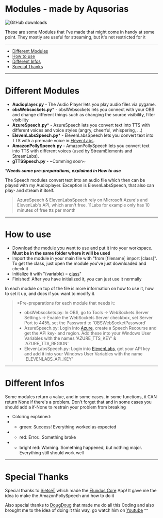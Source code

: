 # Modules - made by Aqusorias

![GitHub downloads](https://img.shields.io/github/downloads/Aqusorias/Coding-Utils/total?style=flat-square)

These are some Modules that I've made that might come in handy at some point. They mostly are useful for streaming, but it's not restricted for it

---

- [Different Modules](https://github.com/Aqusorias/Coding-Utils#different-modules)
- [How to use](https://github.com/Aqusorias/Coding-Utils#how-to-use)
- [Different Infos](https://github.com/Aqusorias/Coding-Utils#different-infos)
- [Special Thanks](https://github.com/Aqusorias/Coding-Utils#special-thanks)

---

# Different Modules
- **Audioplayer.py** - The Audio Player lets you play audio files via pygame.
- **obsWebsockets.py*** - obsWebsockets lets you connect with your OBS and change different things such as changing the source visibility, filter visibility
- **AzureSpeech.py*** - AzureSpeech lets you convert text into TTS with different voices and voice styles (angry, cheerful, whispering, ...)
- **ElevenLabsSpeech.py*** - ElevenLabsSpeech lets you convert text into TTS with a premade voice in [ElevenLabs](https://elevenlabs.io).
- **AmazonPollySpeech.py** - AmazonPollySpeech lets you convert text into TTS with different voices (used by StreamElements and StreamLabs).
- **gTTSSpeech.py** - ~Comming soon~

****Needs some pre-preparations, explained in How to use*** 

The Speech modules convert text into an audio file which then can be played with my Audioplayer. Exception is ElevenLabsSpeech, that also can play- and stream it itself.

> AzureSpeech & ElevenLabsSpeech rely on Microsoft Azure's and ElevenLab's API, which aren't free. 11Labs for example only has 10 minutes of free tts per month


---

# How to use
- Download the module you want to use and put it into your workspace. **Must be in the same folder where it will be used**
- Import the module in your main file with "from [filename] import [class]". To get the class, just open the module you've just downloaded and check it
- Initialize it with "(variable) = [class]()"
- Finished! After you have initialized it, you can just use it normally

In each module on top of the file is more information on how to use it, how to set it up, and docs if you want to modify it.

> *Pre-preparations for each module that needs it:
> - obsWebsockets.py: In OBS, go to Tools -> WebSockets Server Settings -> Enable the WebSockets Server checkbox, set Server Port to 4455, set the Password to 'OBSWebSocketPassword'
> - AzureSpeech.py: Login into [Azure](https://azure.microsoft.com/en-us/products/ai-services/ai-speech), create a Speech Recourse and get the API key- and region. Add these into your Windows User Variables with the names 'AZURE_TTS_KEY' & 'AZURE_TTS_REGION'
> - ElevenLabsSpeech.py: Login into [ElevenLabs](https://elevenlabs.io), get your API key and add it into your Windows User Variables with the name 'ELEVENLABS_API_KEY'

---

# Different Infos

Some modules return a value, and in some cases, in some functions, it CAN return None if there's a problem. Don't forget that and in some cases you should add a if-None to restrain your problem from breaking

- Coloring explained: 
- - green: Success! Everything worked as expected
- - red: Error.. Something broke
- - bright red: Warning. Something happened, but nothing major. Everything still should work well

---

# Special Thanks

Special thanks to [SietseT](https://github.com/SietseT) which made the [Elundus Core](https://github.com/SietseT/ElundusCoreApp) App! It gave me the idea to make the AmazonPollySpeech and how to do it

Also special thanks to [DougDoug](https://github.com/DougDougGithub) that made me do all this Coding and also brought me to the idea of doing it this way, go watch him on [Youtube](https://www.youtube.com/@DougDoug) ^^